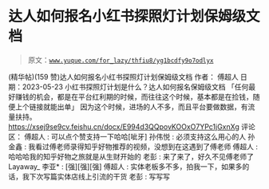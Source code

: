 # 达人如何报名小红书探照灯计划保姆级文档

> 原文：[`www.yuque.com/for_lazy/thfiu8/yg1bcdfy9o7odlyx`](https://www.yuque.com/for_lazy/thfiu8/yg1bcdfy9o7odlyx)

<ne-h2 id="cc122bf7" data-lake-id="cc122bf7"><ne-heading-ext><ne-heading-anchor></ne-heading-anchor><ne-heading-fold></ne-heading-fold></ne-heading-ext><ne-heading-content><ne-text id="u5d522bf3">(精华帖)(159 赞)达人如何报名小红书探照灯计划保姆级文档</ne-text></ne-heading-content></ne-h2> <ne-p id="u96a88e27" data-lake-id="u96a88e27"><ne-text id="u7165244b">作者： 傅超人</ne-text></ne-p> <ne-p id="ueef6961e" data-lake-id="ueef6961e"><ne-text id="u0c6ed118">日期：2023-05-23</ne-text></ne-p> <ne-p id="ub435fcb1" data-lake-id="ub435fcb1"><ne-text id="ub3bf3291">小红书探照灯计划是什么？达人如何报名保姆级文档</ne-text> <ne-text id="ub596df67">「任何最好赚钱的机会，都是在平台红利期的时候，而往往这个时候，基本都是在捡钱，随便上个链接就能出单」</ne-text> <ne-text id="u9868e969">因为这个时候，进场的人不多，而且平台要做数据，有流量扶持。</ne-text></ne-p> <ne-p id="u2775f8b5" data-lake-id="u2775f8b5">[<ne-text id="u6635cc95">https://xsej9se9cv.feishu.cn/docx/E994d3QQpovKOOxO7YPc1jGxnXg</ne-text>](https://xsej9se9cv.feishu.cn/docx/E994d3QQpovKOOxO7YPc1jGxnXg)</ne-p> <ne-hole id="udd05f44c" data-lake-id="udd05f44c"><ne-card data-card-name="hr" data-card-type="block" id="TcJYk" data-event-boundary="card"><ne-p id="u6de63fff" data-lake-id="u6de63fff"><ne-text id="ucf1c6044">评论区：</ne-text></ne-p> <ne-p id="uc0e71c21" data-lake-id="uc0e71c21"><ne-text id="ub65ca41f">傅超人 : 可以点个赞支持一下哈哈[呲牙]</ne-text> <ne-text id="ud13211f8">孙伟悦 : 必须支持这么用心的人</ne-text> <ne-text id="ub20ef692">孙金鑫 : 我看过傅老师录得知乎好物推荐的视频，没想到在这遇到了傅老师</ne-text> <ne-text id="ubdfb27c1">傅超人 : 哈哈哈我的知乎好物之旅就是从生财开始的</ne-text> <ne-text id="uf51badfb">老彭 : 来了来了，好久不见傅老师了</ne-text> <ne-text id="uf5904553">Layaway_ 李亚* : [强][强][强]</ne-text> <ne-text id="u43875557">傅超人 : 实体老板多不多，拍我一下，如果多的话，我下次写篇实体店线上引流的干货</ne-text> <ne-text id="u4dca9d3f">老彭 : 写写写</ne-text></ne-p></ne-card></ne-hole>